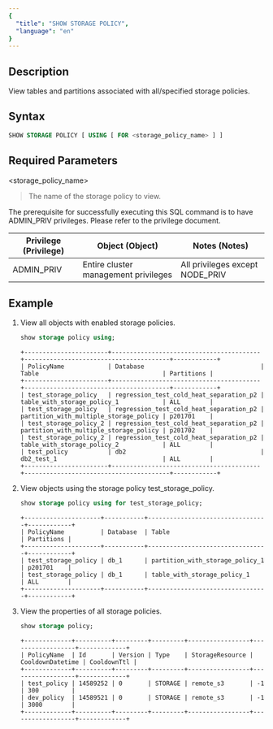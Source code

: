 ```yaml
---
{
  "title": "SHOW STORAGE POLICY",
  "language": "en"
}
---
```


## Description

View tables and partitions associated with all/specified storage policies.

## Syntax

```sql
SHOW STORAGE POLICY [ USING [ FOR <storage_policy_name> ] ]
```

## Required Parameters

<storage_policy_name>

> The name of the storage policy to view.

The prerequisite for successfully executing this SQL command is to have ADMIN_PRIV privileges. Please refer to the
privilege document.

| Privilege (Privilege) | Object (Object)                      | Notes (Notes)                   |
|-----------------------|--------------------------------------|---------------------------------|
| ADMIN_PRIV            | Entire cluster management privileges | All privileges except NODE_PRIV |

## Example

1. View all objects with enabled storage policies.

   ```sql
   show storage policy using;
   ```
   ```text
   +-----------------------+-----------------------------------------+----------------------------------------+------------+
   | PolicyName            | Database                                | Table                                  | Partitions |
   +-----------------------+-----------------------------------------+----------------------------------------+------------+
   | test_storage_policy   | regression_test_cold_heat_separation_p2 | table_with_storage_policy_1            | ALL        |
   | test_storage_policy   | regression_test_cold_heat_separation_p2 | partition_with_multiple_storage_policy | p201701    |
   | test_storage_policy_2 | regression_test_cold_heat_separation_p2 | partition_with_multiple_storage_policy | p201702    |
   | test_storage_policy_2 | regression_test_cold_heat_separation_p2 | table_with_storage_policy_2            | ALL        |
   | test_policy           | db2                                     | db2_test_1                             | ALL        |
   +-----------------------+-----------------------------------------+----------------------------------------+------------+
   ```

2. View objects using the storage policy test_storage_policy.

   ```sql
   show storage policy using for test_storage_policy;
   ```
   ```text
   +---------------------+-----------+---------------------------------+------------+
   | PolicyName          | Database  | Table                           | Partitions |
   +---------------------+-----------+---------------------------------+------------+
   | test_storage_policy | db_1      | partition_with_storage_policy_1 | p201701    |
   | test_storage_policy | db_1      | table_with_storage_policy_1     | ALL        |
   +---------------------+-----------+---------------------------------+------------+
   ```

3. View the properties of all storage policies.

   ```sql
   show storage policy;
   ```
   ```text
   +-------------+----------+---------+---------+-----------------+------------------+-------------+
   | PolicyName  | Id       | Version | Type    | StorageResource | CooldownDatetime | CooldownTtl |
   +-------------+----------+---------+---------+-----------------+------------------+-------------+
   | test_policy | 14589252 | 0       | STORAGE | remote_s3       | -1               | 300         |
   | dev_policy  | 14589521 | 0       | STORAGE | remote_s3       | -1               | 3000        |
   +-------------+----------+---------+---------+-----------------+------------------+-------------+
   ```